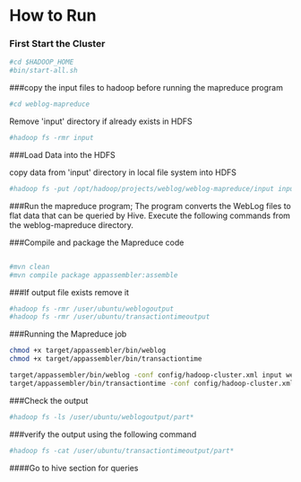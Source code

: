 How to Run
==========

### First Start the Cluster

```bash
#cd $HADOOP_HOME
#bin/start-all.sh
```


###copy the input files to hadoop before running the mapreduce program

```bash
#cd weblog-mapreduce
```
Remove 'input' directory if already exists in HDFS

```bash
#hadoop fs -rmr input
``` 

###Load Data into the HDFS

copy data from 'input' directory in local file system into HDFS

```bash
#hadoop fs -put /opt/hadoop/projects/weblog/weblog-mapreduce/input input
```

###Run the mapreduce program;
The program converts the WebLog files to flat data that can be queried by Hive.
Execute the following commands from the weblog-mapreduce directory.

###Compile and package the Mapreduce code

```bash

#mvn clean
#mvn compile package appassembler:assemble
```

###If output file exists remove it

```bash
#hadoop fs -rmr /user/ubuntu/weblogoutput
#hadoop fs -rmr /user/ubuntu/transactiontimeoutput
```

###Running the Mapreduce job

```bash
chmod +x target/appassembler/bin/weblog
chmod +x target/appassembler/bin/transactiontime

target/appassembler/bin/weblog -conf config/hadoop-cluster.xml input weblogoutput
target/appassembler/bin/transactiontime -conf config/hadoop-cluster.xml input transactiontimeoutput
```

###Check the output

```bash
#hadoop fs -ls /user/ubuntu/weblogoutput/part* 
```

###verify the output using the following command

```bash
#hadoop fs -cat /user/ubuntu/transactiontimeoutput/part*
```

####Go to hive section for queries

